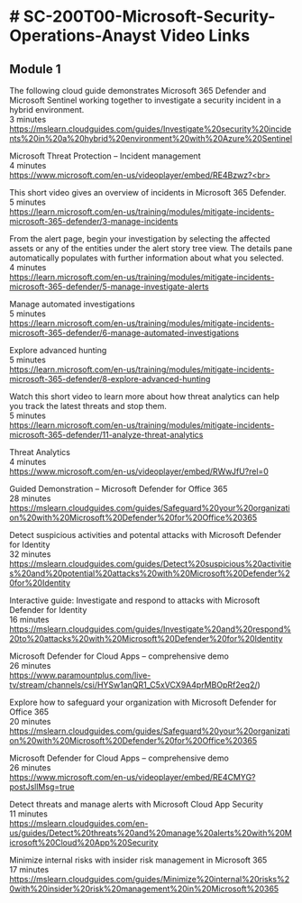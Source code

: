 
# # SC-200T00-Microsoft-Security-Operations-Anayst Video Links

## Module 1

The following cloud guide demonstrates Microsoft 365 Defender and Microsoft Sentinel working together to investigate a security incident in a hybrid environment.<br>
3 minutes<br>
https://mslearn.cloudguides.com/guides/Investigate%20security%20incidents%20in%20a%20hybrid%20environment%20with%20Azure%20Sentinel<br>

Microsoft Threat Protection – Incident management<br>
4 minutes<br>
https://www.microsoft.com/en-us/videoplayer/embed/RE4Bzwz?<br>

This short video gives an overview of incidents in Microsoft 365 Defender.<br>
5 minutes<br>
https://learn.microsoft.com/en-us/training/modules/mitigate-incidents-microsoft-365-defender/3-manage-incidents<br>

From the alert page, begin your investigation by selecting the affected assets or any of the entities under the alert story tree view. The details pane automatically populates with further information about what you selected.<br>
4 minutes<br>
https://learn.microsoft.com/en-us/training/modules/mitigate-incidents-microsoft-365-defender/5-manage-investigate-alerts<br>

Manage automated investigations<br>
5 minutes<br>
https://learn.microsoft.com/en-us/training/modules/mitigate-incidents-microsoft-365-defender/6-manage-automated-investigations<br>

Explore advanced hunting<br>
5 minutes<br>
https://learn.microsoft.com/en-us/training/modules/mitigate-incidents-microsoft-365-defender/8-explore-advanced-hunting<br>

Watch this short video to learn more about how threat analytics can help you track the latest threats and stop them.<br>
5 minutes<br>
https://learn.microsoft.com/en-us/training/modules/mitigate-incidents-microsoft-365-defender/11-analyze-threat-analytics<br>

Threat Analytics<br>
4 minutes<br>
https://www.microsoft.com/en-us/videoplayer/embed/RWwJfU?rel=0<br>

Guided Demonstration – Microsoft Defender for Office 365<br>
28 minutes<br>
https://mslearn.cloudguides.com/guides/Safeguard%20your%20organization%20with%20Microsoft%20Defender%20for%20Office%20365<br>

Detect suspicious activities and potental attacks with Microsoft Defender for Identity<br>
32 minutes<br>
https://mslearn.cloudguides.com/guides/Detect%20suspicious%20activities%20and%20potential%20attacks%20with%20Microsoft%20Defender%20for%20Identity<br>

Interactive guide: Investigate and respond to attacks with Microsoft Defender for Identity<br>
16 minutes<br>
https://mslearn.cloudguides.com/guides/Investigate%20and%20respond%20to%20attacks%20with%20Microsoft%20Defender%20for%20Identity<br>

Microsoft Defender for Cloud Apps – comprehensive demo<br>
26 minutes<br>
https://www.paramountplus.com/live-tv/stream/channels/csi/HYSw1anQR1_C5xVCX9A4prMBOpRf2eq2/)

Explore how to safeguard your organization with Microsoft Defender for Office 365<br>
20 minutes<br>
https://mslearn.cloudguides.com/guides/Safeguard%20your%20organization%20with%20Microsoft%20Defender%20for%20Office%20365<br>

Microsoft Defender for Cloud Apps – comprehensive demo<br>
26 minutes<br>
https://www.microsoft.com/en-us/videoplayer/embed/RE4CMYG?postJsllMsg=true<br>

Detect threats and manage alerts with Microsoft Cloud App Security<br>
11 minutes<br>
https://mslearn.cloudguides.com/en-us/guides/Detect%20threats%20and%20manage%20alerts%20with%20Microsoft%20Cloud%20App%20Security<br>

Minimize internal risks with insider risk management in Microsoft 365<br>
17 minutes<br>
https://mslearn.cloudguides.com/guides/Minimize%20internal%20risks%20with%20insider%20risk%20management%20in%20Microsoft%20365<br>




